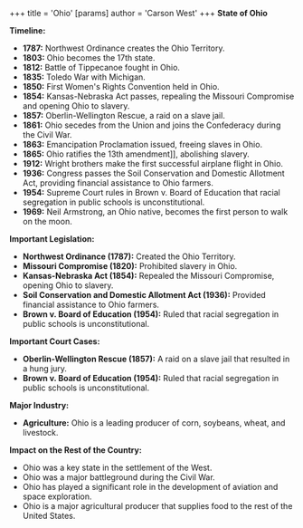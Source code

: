 +++
 title = 'Ohio'
[params]
	author = 'Carson West'
+++
**State of Ohio**

**Timeline:**

* **1787:** Northwest Ordinance creates the Ohio Territory.
* **1803:** Ohio becomes the 17th state.
* **1812:** Battle of Tippecanoe fought in Ohio.
* **1835:** Toledo War with Michigan.
* **1850:** First Women's Rights Convention held in Ohio.
* **1854:** Kansas-Nebraska Act passes, repealing the Missouri Compromise and opening Ohio to slavery.
* **1857:** Oberlin-Wellington Rescue, a raid on a slave jail.
* **1861:** Ohio secedes from the Union and joins the Confederacy during the Civil War.
* **1863:** Emancipation Proclamation issued, freeing slaves in Ohio.
* **1865:** Ohio ratifies the 13th amendment]], abolishing slavery.
* **1912:** Wright brothers make the first successful airplane flight in Ohio.
* **1936:** Congress passes the Soil Conservation and Domestic Allotment Act, providing financial assistance to Ohio farmers.
* **1954:** Supreme Court rules in Brown v. Board of Education that racial segregation in public schools is unconstitutional.
* **1969:** Neil Armstrong, an Ohio native, becomes the first person to walk on the moon.

**Important Legislation:**

* **Northwest Ordinance (1787):** Created the Ohio Territory.
* **Missouri Compromise (1820):** Prohibited slavery in Ohio.
* **Kansas-Nebraska Act (1854):** Repealed the Missouri Compromise, opening Ohio to slavery.
* **Soil Conservation and Domestic Allotment Act (1936):** Provided financial assistance to Ohio farmers.
* **Brown v. Board of Education (1954):** Ruled that racial segregation in public schools is unconstitutional.

**Important Court Cases:**

* **Oberlin-Wellington Rescue (1857):** A raid on a slave jail that resulted in a hung jury.
* **Brown v. Board of Education (1954):** Ruled that racial segregation in public schools is unconstitutional.

**Major Industry:**

* **Agriculture:** Ohio is a leading producer of corn, soybeans, wheat, and livestock.

**Impact on the Rest of the Country:**

* Ohio was a key state in the settlement of the West.
* Ohio was a major battleground during the Civil War.
* Ohio has played a significant role in the development of aviation and space exploration.
* Ohio is a major agricultural producer that supplies food to the rest of the United States.